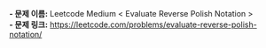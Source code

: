**- 문제 이름:** Leetcode Medium < Evaluate Reverse Polish Notation >  
**- 문제 링크:** https://leetcode.com/problems/evaluate-reverse-polish-notation/
